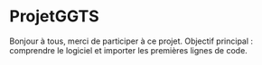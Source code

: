 # ProjetGGTS

Bonjour à tous, merci de participer à ce projet.
Objectif principal : comprendre le logiciel et importer les premières lignes de code.
